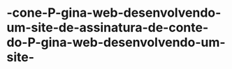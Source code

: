 # -cone-P-gina-web-desenvolvendo-um-site-de-assinatura-de-conte-do-P-gina-web-desenvolvendo-um-site-